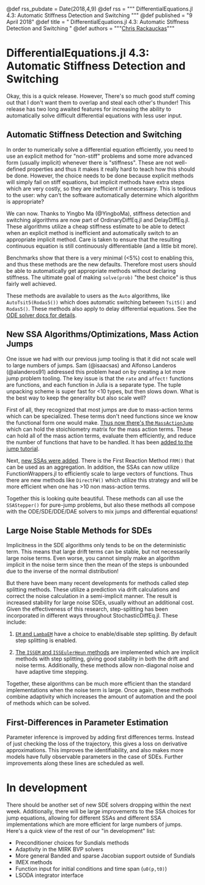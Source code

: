 @def rss_pubdate = Date(2018,4,9)
@def rss = """ DifferentialEquations.jl 4.3: Automatic Stiffness Detection and Switching """
@def published = "9 April 2018"
@def title = " DifferentialEquations.jl 4.3: Automatic Stiffness Detection and Switching "
@def authors = """<a href="https://github.com/ChrisRackauckas">Chris Rackauckas</a>"""  

# DifferentialEquations.jl 4.3: Automatic Stiffness Detection and Switching

Okay, this is a quick release. However, There's so much good stuff coming out
that I don't want them to overlap and steal each other's thunder! This release
has two long awaited features for increasing the ability to automatically solve
difficult differential equations with less user input.

## Automatic Stiffness Detection and Switching

In order to numerically solve a differential equation efficiently, you need to
use an explicit method for "non-stiff" problems and some more advanced form
(usually implicit) whenever there is "stiffness". These are not well-defined
properties and thus it makes it really hard to teach how this should be done.
However, the choice needs to be done because explicit methods will simply fail
on stiff equations, but implicit methods have extra steps which are very
costly, so they are inefficient if unnecessary. This is tedious to the user:
why can't the software automatically determine which algorithm is appropriate?

We can now. Thanks to Yingbo Ma (@YingboMa), stiffness detection and switching
algorithms are now part of OrdinaryDiffEq.jl and DelayDiffEq.jl. These algorithms
utilize a cheap stiffness estimate to be able to detect when an explicit method
is inefficient and automatically switch to an appropriate implicit method. Care
is taken to ensure that the resulting continuous equation is still continuously
differentiable (and a little bit more).

Benchmarks show that there is a very minimal (<5%) cost to enabling this, and
thus these methods are the new defaults. Therefore most users should be able
to automatically get appropriate methods without declaring stiffness. The
ultimate goal of making `solve(prob)` "the best choice" is thus fairly well
achieved.

These methods are available to users as the `Auto` algorithms, like
`AutoTsit5(Rodas5())` which does automatic switching between `Tsit5()` and
`Rodas5()`. These methods also apply to delay differential equations.
See the [ODE solver docs for details](https://docs.juliadiffeq.org/latest/solvers/ode_solve).

## New SSA Algorithms/Optimizations, Mass Action Jumps

One issue we had with our previous jump tooling is that it did not scale well
to large numbers of jumps. Sam (@isaacsas) and Alfonso Landeros (@alanderos91)
addressed this problem head on by creating a lot more jump problem tooling.
The key issue is that the `rate` and `affect!` functions are functions, and
each function in Julia is a separate type. The tuple unpacking scheme is super
fast for <10 types, but then slows down. What is the best way to keep the
generality but also scale well?

First of all, they recognized that most jumps are due to mass-action terms
which can be specialized. These terms don't need functions since we know the
functional form one would make.
[Thus now there's the `MassActionJump`](https://docs.juliadiffeq.org/latest/types/jump_types)
which can hold the stoichiometry matrix for the mass action terms. These can
hold all of the mass action terms, evaluate them efficiently, and reduce the
number of functions that have to be handled. It has been
[added to the jump tutorial](https://docs.juliadiffeq.org/latest/tutorials/discrete_stochastic_example).

Next, [new SSAs were added](https://docs.juliadiffeq.org/latest/types/jump_types).
There is the First Reaction Method `FRM()` that can
be used as an aggregation. In addition, the SSAs can now utilize
FunctionWrappers.jl to efficiently scale to large vectors of functions. Thus
there are new methods like `DirectFW()` which utilize this strategy and will
be more efficient when one has >10 non mass-action terms.

Together this is looking quite beautiful. These methods can all use the
`SSAStepper()` for pure-jump problems, but also these methods all compose with
the ODE/SDE/DDE/DAE solvers to mix jumps and differential equations!

## Large Noise Stable Methods for SDEs

Implicitness in the SDE algorithms only tends to be on the deterministic term.
This means that large drift terms can be stable, but not necessarily large
noise terms. Even worse, you cannot simply make an algorithm implicit in the
noise term since then the mean of the steps is unbounded due to the inverse
of the normal distribution!

But there have been many recent developments for methods called step splitting
methods. These utilize a prediction via drift calculations and correct the
noise calculation in a semi-implicit manner. The result is increased stability
for large noise SDEs, usually without an additional cost. Given the effectiveness
of this research, step-splitting has been incorporated in different ways
throughout StochasticDiffEq.jl. These include:

1) [`EM` and `LambaEM`](https://docs.juliadiffeq.org/latest/solvers/sde_solve)
   have a choice to enable/disable step splitting. By default
   step splitting is enabled.

2) [The `ISSEM` and `ISSEulerHeun` methods](https://docs.juliadiffeq.org/latest/solvers/sde_solve)
   are implemented which are implicit
   methods with step splitting, giving good stability in both the drift and noise
   terms. Additionally, these methods allow non-diagonal noise and have adaptive
   time stepping.

Together, these algorithms can be much more efficient than the standard
implementations when the noise term is large. Once again, these methods combine
adaptivity which increases the amount of automation and the pool of methods which
can be solved.

## First-Differences in Parameter Estimation

Parameter inference is improved by adding first differences terms. Instead of
just checking the loss of the trajectory, this gives a loss on derivative
approximations. This improves the identifiability, and also makes more models
have fully observable parameters in the case of SDEs. Further improvements along
these lines are scheduled as well.

# In development

There should be another set of new SDE solvers dropping within the next week.
Additionally, there will be large improvements to the SSA choices for jump
equations, allowing for different SSAs and different SSA implementations which
are more efficient for large numbers of jumps. Here's a quick view of the rest
of our "in development" list:

- Preconditioner choices for Sundials methods
- Adaptivity in the MIRK BVP solvers
- More general Banded and sparse Jacobian support outside of Sundials
- IMEX methods
- Function input for initial conditions and time span (`u0(p,t0)`)
- LSODA integrator interface
